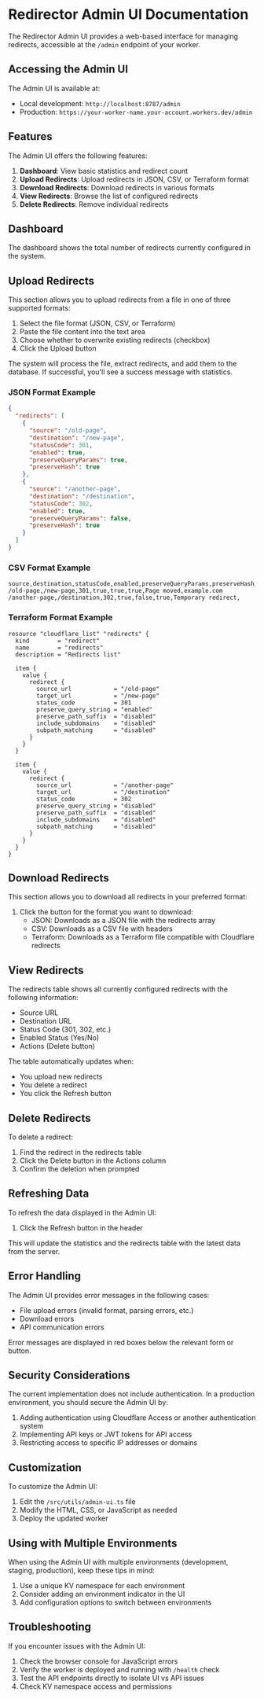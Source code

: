 # Redirector Admin UI Documentation

The Redirector Admin UI provides a web-based interface for managing redirects, accessible at the `/admin` endpoint of your worker.

## Accessing the Admin UI

The Admin UI is available at:

- Local development: `http://localhost:8787/admin`
- Production: `https://your-worker-name.your-account.workers.dev/admin`

## Features

The Admin UI offers the following features:

1. **Dashboard**: View basic statistics and redirect count
2. **Upload Redirects**: Upload redirects in JSON, CSV, or Terraform format
3. **Download Redirects**: Download redirects in various formats
4. **View Redirects**: Browse the list of configured redirects
5. **Delete Redirects**: Remove individual redirects

## Dashboard

The dashboard shows the total number of redirects currently configured in the system.

## Upload Redirects

This section allows you to upload redirects from a file in one of three supported formats:

1. Select the file format (JSON, CSV, or Terraform)
2. Paste the file content into the text area
3. Choose whether to overwrite existing redirects (checkbox)
4. Click the Upload button

The system will process the file, extract redirects, and add them to the database. If successful, you'll see a success message with statistics.

### JSON Format Example

```json
{
  "redirects": [
    {
      "source": "/old-page",
      "destination": "/new-page",
      "statusCode": 301,
      "enabled": true,
      "preserveQueryParams": true,
      "preserveHash": true
    },
    {
      "source": "/another-page",
      "destination": "/destination",
      "statusCode": 302,
      "enabled": true,
      "preserveQueryParams": false,
      "preserveHash": true
    }
  ]
}
```

### CSV Format Example

```
source,destination,statusCode,enabled,preserveQueryParams,preserveHash,description,hostname
/old-page,/new-page,301,true,true,true,Page moved,example.com
/another-page,/destination,302,true,false,true,Temporary redirect,
```

### Terraform Format Example

```hcl
resource "cloudflare_list" "redirects" {
  kind        = "redirect"
  name        = "redirects"
  description = "Redirects list"

  item {
    value {
      redirect {
        source_url            = "/old-page"
        target_url            = "/new-page"
        status_code           = 301
        preserve_query_string = "enabled"
        preserve_path_suffix  = "disabled"
        include_subdomains    = "disabled"
        subpath_matching      = "disabled"
      }
    }
  }

  item {
    value {
      redirect {
        source_url            = "/another-page"
        target_url            = "/destination"
        status_code           = 302
        preserve_query_string = "disabled"
        preserve_path_suffix  = "disabled"
        include_subdomains    = "disabled"
        subpath_matching      = "disabled"
      }
    }
  }
}
```

## Download Redirects

This section allows you to download all redirects in your preferred format:

1. Click the button for the format you want to download:
   - JSON: Downloads as a JSON file with the redirects array
   - CSV: Downloads as a CSV file with headers
   - Terraform: Downloads as a Terraform file compatible with Cloudflare redirects

## View Redirects

The redirects table shows all currently configured redirects with the following information:

- Source URL
- Destination URL
- Status Code (301, 302, etc.)
- Enabled Status (Yes/No)
- Actions (Delete button)

The table automatically updates when:
- You upload new redirects
- You delete a redirect
- You click the Refresh button

## Delete Redirects

To delete a redirect:

1. Find the redirect in the redirects table
2. Click the Delete button in the Actions column
3. Confirm the deletion when prompted

## Refreshing Data

To refresh the data displayed in the Admin UI:

1. Click the Refresh button in the header

This will update the statistics and the redirects table with the latest data from the server.

## Error Handling

The Admin UI provides error messages in the following cases:

- File upload errors (invalid format, parsing errors, etc.)
- Download errors
- API communication errors

Error messages are displayed in red boxes below the relevant form or button.

## Security Considerations

The current implementation does not include authentication. In a production environment, you should secure the Admin UI by:

1. Adding authentication using Cloudflare Access or another authentication system
2. Implementing API keys or JWT tokens for API access
3. Restricting access to specific IP addresses or domains

## Customization

To customize the Admin UI:

1. Edit the `/src/utils/admin-ui.ts` file
2. Modify the HTML, CSS, or JavaScript as needed
3. Deploy the updated worker

## Using with Multiple Environments

When using the Admin UI with multiple environments (development, staging, production), keep these tips in mind:

1. Use a unique KV namespace for each environment
2. Consider adding an environment indicator in the UI
3. Add configuration options to switch between environments

## Troubleshooting

If you encounter issues with the Admin UI:

1. Check the browser console for JavaScript errors
2. Verify the worker is deployed and running with `/health` check
3. Test the API endpoints directly to isolate UI vs API issues
4. Check KV namespace access and permissions